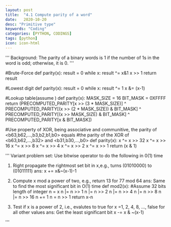 ```yaml
---
layout: post
title:  "4.1 Compute parity of a word"
date:   2020-10-20
desc: "Primitive type"
keywords: "Coding"
categories: [PYTHON, CODINGS]
tags: [python]
icon: icon-html
---
```



'''
Background: The parity of a binary words is 1 if the number of 1s in the word is odd; otherwise, it is 0.
'''

#Brute-Force
def parity(x):
	result = 0
	while x:
		result ^= x&1
		x >> 1
	return result

#Lowest digit
def parity(x):
	result = 0
	while x:
		result ^= 1
		x &= (x-1)

#Lookup table(assume )
def parity(x):
	MASK_SIZE = 16
	BIT_MASK = 0XFFFF
	return (PRECOMPUTED_PARITY[x >> (3 * MASK_SIZE)] ^
		PRECOMPUTED_PARITY[(x >> (2 * MASK_SIZE)) & BIT_MASK] ^
		PRECOMPUTED_PARITY[(x >> MASK_SIZE) & BIT_MASK] ^ 
		PRECOMPUTED_PARITY[x & BIT_MASK])

#Use property of XOR, being associative and communitive, the parity of <b63,b62,...,b3,b2,b1,b0> equals
#the parity of the XOR of <b63,b62,...,b32> and <b31,b30,...,b0>
def parity(x):
	x ^= x >> 32
	x ^= x >> 16
	x ^= x >> 8
	x ^= x >> 4
	x ^= x >> 2
	x ^= x >> 1
	return (x & 1)

'''
Variant problem set: Use bitwise operator to do the following in 0(1) time
1. Right propagate the rightmost set bit in x,e.g., turns (01010000) to (01011111)
ans: 
x += x&~(x-1)-1

2. Compute x mod a power of two, e.g., return 13 for 77 mod 64
ans:
Same to find the most significant bit in O(1) time
def mod2(x):
	#Assume 32 bits length of integer
	n = x
	n |= n >> 1
	n |= n >> 2
	n |= n >> 4
	n |= n >> 8
	n |= n >> 16
	n += 1
	n = n >> 1
	return x-n

3. Test if x is a power of 2, i.e., evalutes to true for x =1, 2, 4, 8, ..., false for all other values
ans:
Get the least significant bit
x -= x & ~(x-1)

'''

